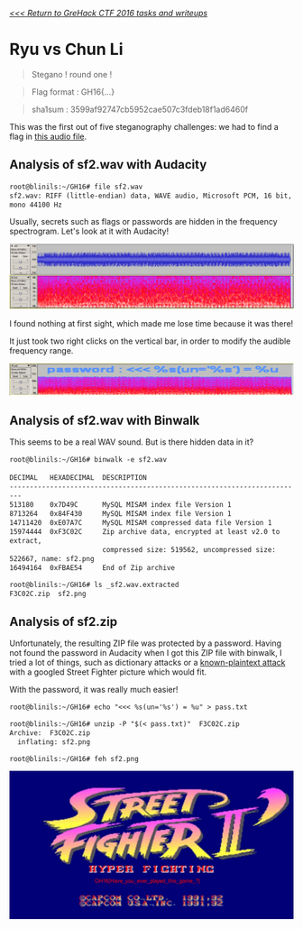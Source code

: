 _[<<< Return to GreHack CTF 2016 tasks and writeups](https://github.com/nbrisset/CTF/tree/master/grehack-ctf-2016)_
# Ryu vs Chun Li

>Stegano ! round one !

>Flag format : GH16{...}

>sha1sum : 3599af92747cb5952cae507c3fdeb18f1ad6460f

This was the first out of five steganography challenges:
we had to find a flag in [this audio file](sf2.wav).

## Analysis of sf2.wav with Audacity

```
root@blinils:~/GH16# file sf2.wav
sf2.wav: RIFF (little-endian) data, WAVE audio, Microsoft PCM, 16 bit, mono 44100 Hz
```

Usually, secrets such as flags or passwords are hidden in the frequency spectrogram. Let's look at it with Audacity!

![FIND THE FLAG!](sf2_audacity1.png)

I found nothing at first sight, which made me lose time because it was there!

It just took two right clicks on the vertical bar, in order to modify the audible frequency range.

![PASSWORD JUST FOUND!](sf2_audacity2.png)

## Analysis of sf2.wav with Binwalk

This seems to be a real WAV sound. But is there hidden data in it?

```
root@blinils:~/GH16# binwalk -e sf2.wav

DECIMAL   HEXADECIMAL  DESCRIPTION
-------------------------------------------------------------------------
513180    0x7D49C      MySQL MISAM index file Version 1
8713264   0x84F430     MySQL MISAM index file Version 1
14711420  0xE07A7C     MySQL MISAM compressed data file Version 1
15974444  0xF3C02C     Zip archive data, encrypted at least v2.0 to extract,
                       compressed size: 519562, uncompressed size: 522667, name: sf2.png
16494164  0xFBAE54     End of Zip archive
```

```
root@blinils:~/GH16# ls _sf2.wav.extracted
F3C02C.zip  sf2.png
```

## Analysis of sf2.zip

Unfortunately, the resulting ZIP file was protected by a password. Having not found the password
in Audacity when I got this ZIP file with binwalk, I tried a lot of things, such as dictionary attacks
or a [known-plaintext attack](https://www.hackthis.co.uk/articles/known-plaintext-attack-cracking-zip-files)
with a googled Street Fighter picture which would fit.

With the password, it was really much easier!

```
root@blinils:~/GH16# echo "<<< %s(un='%s') = %u" > pass.txt
```

```
root@blinils:~/GH16# unzip -P "$(< pass.txt)"  F3C02C.zip
Archive:  F3C02C.zip
  inflating: sf2.png
```

```
root@blinils:~/GH16# feh sf2.png
```

![PASSWORD JUST FOUND!](sf2.png)
